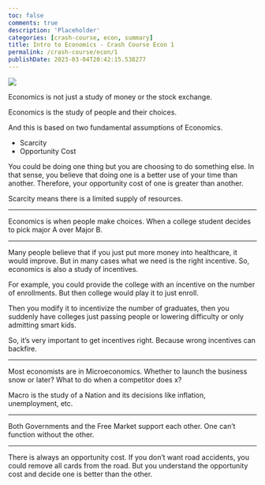 ```yaml
---
toc: false
comments: true
description: 'Placeholder' 
categories: [crash-course, econ, summary]
title: Intro to Economics - Crash Course Econ 1
permalink: /crash-course/econ/1
publishDate: 2023-03-04T20:42:15.538277
---
```


![](https://www.youtube.com/watch?v=3ez10ADR_gM)

Economics is not just a study of money or the stock exchange.

Economics is the study of people and their choices.

And this is based on two fundamental assumptions of Economics.

- Scarcity
- Opportunity Cost

You could be doing one thing but you are choosing to do something else. In that sense, you believe that doing one is a better use of your time than another. Therefore, your opportunity cost of one is greater than another.

Scarcity means there is a limited supply of resources.

***

Economics is when people make choices. When a college student decides to pick major A over Major B.

***

Many people believe that if you just put more money into healthcare, it would improve. But in many cases what we need is the right incentive. So, economics is also a study of incentives.

For example, you could provide the college with an incentive on the number of enrollments. But then college would play it to just enroll.

Then you modify it to incentivize the number of graduates, then you suddenly have colleges just passing people or lowering difficulty or only admitting smart kids.

So, it’s very important to get incentives right. Because wrong incentives can backfire.

***

Most economists are in Microeconomics. Whether to launch the business snow or later? What to do when a competitor does x?

Macro is the study of a Nation and its decisions like inflation, unemployment, etc.

***

Both Governments and the Free Market support each other. One can’t function without the other.

***

There is always an opportunity cost. If you don’t want road accidents, you could remove all cards from the road. But you understand the opportunity cost and decide one is better than the other.